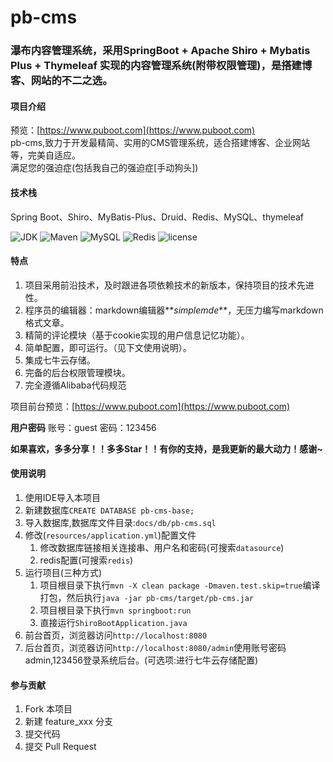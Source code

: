 # pb-cms
### 瀑布内容管理系统，采用SpringBoot + Apache Shiro + Mybatis Plus + Thymeleaf 实现的内容管理系统(附带权限管理)，是搭建博客、网站的不二之选。

#### 项目介绍
预览：[https://www.puboot.com](https://www.puboot.com)<br/>
pb-cms,致力于开发最精简、实用的CMS管理系统，适合搭建博客、企业网站等，完美自适应。<br/>
满足您的强迫症(包括我自己的强迫症[手动狗头])<br/>
#### 技术栈
Spring Boot、Shiro、MyBatis-Plus、Druid、Redis、MySQL、thymeleaf<br/>

![JDK](https://img.shields.io/badge/JDK-1.8-green.svg)
![Maven](https://img.shields.io/badge/Maven-3.3.9-green.svg)
![MySQL](https://img.shields.io/badge/MySQL-5.7-green.svg)
![Redis](https://img.shields.io/badge/Redis-3.0.503-green.svg)
![license](https://img.shields.io/badge/license-MIT-yellow.svg)

#### 特点

1. 项目采用前沿技术，及时跟进各项依赖技术的新版本，保持项目的技术先进性。
2. 程序员的编辑器：markdown编辑器**_simplemde_**，无压力编写markdown格式文章。
3. 精简的评论模块（基于cookie实现的用户信息记忆功能）。
4. 简单配置，即可运行。（见下文使用说明）。
5. 集成七牛云存储。
6. 完备的后台权限管理模块。
7. 完全遵循Alibaba代码规范

项目前台预览：[https://www.puboot.com](https://www.puboot.com)<br/>

**用户密码**
账号：guest 密码：123456<br/>

**如果喜欢，多多分享！！多多Star！！有你的支持，是我更新的最大动力！感谢~**


#### 使用说明

1. 使用IDE导入本项目
2. 新建数据库`CREATE DATABASE pb-cms-base;`
3. 导入数据库,数据库文件目录:`docs/db/pb-cms.sql`
4. 修改(`resources/application.yml`)配置文件
   1. 修改数据库链接相关连接串、用户名和密码(可搜索`datasource`)
   2. redis配置(可搜索`redis`)
5. 运行项目(三种方式)
   1. 项目根目录下执行`mvn -X clean package -Dmaven.test.skip=true`编译打包，然后执行`java -jar pb-cms/target/pb-cms.jar`
   2. 项目根目录下执行`mvn springboot:run`
   3. 直接运行`ShiroBootApplication.java`
6. 前台首页，浏览器访问`http://localhost:8080`
7. 后台首页，浏览器访问`http://localhost:8080/admin`使用账号密码admin,123456登录系统后台。(可选项:进行七牛云存储配置)



#### 参与贡献

1. Fork 本项目
2. 新建 feature_xxx 分支
3. 提交代码
4. 提交 Pull Request



